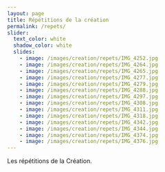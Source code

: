 ```yaml
---
layout: page
title: Répétitions de la création
permalink: /repets/
slider:
  text_color: white
  shadow_color: white
  slides: 
    - image: /images/creation/repets/IMG_4252.jpg
    - image: /images/creation/repets/IMG_4264.jpg
    - image: /images/creation/repets/IMG_4265.jpg
    - image: /images/creation/repets/IMG_4277.jpg
    - image: /images/creation/repets/IMG_4279.jpg
    - image: /images/creation/repets/IMG_4288.jpg
    - image: /images/creation/repets/IMG_4297.jpg
    - image: /images/creation/repets/IMG_4308.jpg
    - image: /images/creation/repets/IMG_4311.jpg
    - image: /images/creation/repets/IMG_4318.jpg
    - image: /images/creation/repets/IMG_4342.jpg
    - image: /images/creation/repets/IMG_4344.jpg
    - image: /images/creation/repets/IMG_4374.jpg
    - image: /images/creation/repets/IMG_4376.jpg
---
```


Les répétitions de la Création.